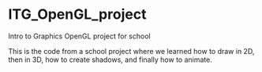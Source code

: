 # ITG_OpenGL_project
Intro to Graphics OpenGL project for school

This is the code from a school project where we learned how to draw in 2D, then in 3D, how to create shadows, and finally how to animate.

